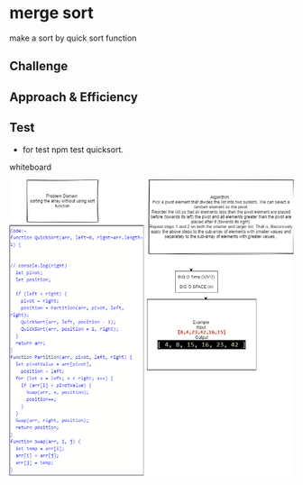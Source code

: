 #  merge sort
make a sort by quick sort function
## Challenge
## Approach & Efficiency
## Test 
* for test  npm test quicksort.



whiteboard

![code278](./code28.png)
